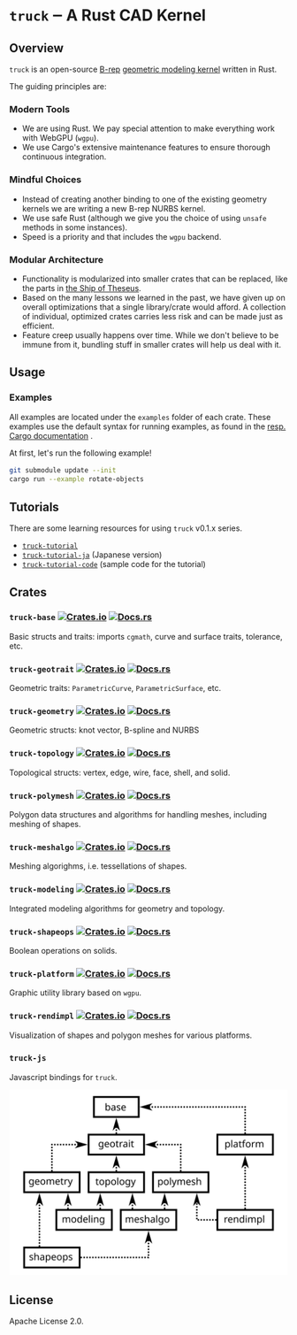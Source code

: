# `truck` ‒ A Rust CAD Kernel

## Overview

`truck` is an open-source [B-rep](https://en.wikipedia.org/wiki/Boundary_representation)
[geometric modeling kernel](https://en.wikipedia.org/wiki/Geometric_modeling_kernel)
written in Rust.

The guiding principles are:

### Modern Tools

- We are using Rust. We pay special attention to make everything work with WebGPU (`wgpu`).
- We use Cargo's extensive maintenance features to ensure thorough continuous integration.

### Mindful Choices

- Instead of creating another binding to one of the existing geometry kernels we are writing a new B-rep NURBS kernel.
- We use safe Rust (although we give you the choice of using `unsafe` methods in some instances).
- Speed is a priority and that includes the `wgpu` backend.

### Modular Architecture

- Functionality is modularized into smaller crates that can be replaced, like the parts in [the Ship of Theseus](https://en.wikipedia.org/wiki/Ship_of_Theseus).
- Based on the many lessons we learned in the past, we have given up on overall optimizations that a single library/crate would afford. A collection of individual, optimized crates carries less risk and can be made just as efficient.
- Feature creep usually happens over time. While we don't believe to be immune from it, bundling stuff in smaller crates will help us deal with it.

## Usage

### Examples

All examples are located under the `examples` folder of each crate.
These examples use the default syntax for running examples, as found in the [resp. Cargo documentation](https://doc.rust-lang.org/cargo/reference/cargo-targets.html#examples) .

At first, let's run the following example!

```bash
git submodule update --init
cargo run --example rotate-objects
```

## Tutorials

There are some learning resources for using `truck` v0.1.x series.

- [`truck-tutorial`](https://ricos.gitlab.io/truck-tutorial/v0.1/)
- [`truck-tutorial-ja`](https://ricos.gitlab.io/truck-tutorial-ja/v0.1/) (Japanese version)
- [`truck-tutorial-code`](https://github.com/ricosjp/truck-tutorial-code/tree/v0.1) (sample code for the tutorial)


## Crates

### `truck-base` [![Crates.io](https://img.shields.io/crates/v/truck-base.svg)](https://crates.io/crates/truck-base) [![Docs.rs](https://docs.rs/truck-base/badge.svg)](https://docs.rs/truck-base)

Basic structs and traits: imports `cgmath`, curve and surface traits, tolerance, etc.

### `truck-geotrait` [![Crates.io](https://img.shields.io/crates/v/truck-geotrait.svg)](https://crates.io/crates/truck-geotrait) [![Docs.rs](https://docs.rs/truck-geotrait/badge.svg)](https://docs.rs/truck-geotrait)

Geometric traits: `ParametricCurve`, `ParametricSurface`, etc.

### `truck-geometry` [![Crates.io](https://img.shields.io/crates/v/truck-geometry.svg)](https://crates.io/crates/truck-geometry) [![Docs.rs](https://docs.rs/truck-geometry/badge.svg)](https://docs.rs/truck-geometry)

Geometric structs: knot vector, B-spline and NURBS

### `truck-topology` [![Crates.io](https://img.shields.io/crates/v/truck-topology.svg)](https://crates.io/crates/truck-topology) [![Docs.rs](https://docs.rs/truck-topology/badge.svg)](https://docs.rs/truck-topology)

Topological structs: vertex, edge, wire, face, shell, and solid.

### `truck-polymesh` [![Crates.io](https://img.shields.io/crates/v/truck-polymesh.svg)](https://crates.io/crates/truck-polymesh) [![Docs.rs](https://docs.rs/truck-polymesh/badge.svg)](https://docs.rs/truck-polymesh)

Polygon data structures and algorithms for handling meshes, including meshing of shapes.

### `truck-meshalgo` [![Crates.io](https://img.shields.io/crates/v/truck-meshalgo.svg)](https://crates.io/crates/truck-meshalgo) [![Docs.rs](https://docs.rs/truck-meshalgo/badge.svg)](https://docs.rs/truck-meshalgo)

Meshing algorighms, i.e. tessellations of shapes.

### `truck-modeling` [![Crates.io](https://img.shields.io/crates/v/truck-modeling.svg)](https://crates.io/crates/truck-modeling) [![Docs.rs](https://docs.rs/truck-modeling/badge.svg)](https://docs.rs/truck-modeling)

Integrated modeling algorithms for geometry and topology.

### `truck-shapeops` [![Crates.io](https://img.shields.io/crates/v/truck-shapeops.svg)](https://crates.io/crates/truck-shapeops) [![Docs.rs](https://docs.rs/truck-shapeops/badge.svg)](https://docs.rs/truck-shapeops)

Boolean operations on solids.

### `truck-platform` [![Crates.io](https://img.shields.io/crates/v/truck-platform.svg)](https://crates.io/crates/truck-platform) [![Docs.rs](https://docs.rs/truck-platform/badge.svg)](https://docs.rs/truck-platform)

Graphic utility library based on `wgpu`.

### `truck-rendimpl` [![Crates.io](https://img.shields.io/crates/v/truck-rendimpl.svg)](https://crates.io/crates/truck-rendimpl) [![Docs.rs](https://docs.rs/truck-rendimpl/badge.svg)](https://docs.rs/truck-rendimpl)

Visualization of shapes and polygon meshes for various platforms.

### `truck-js`

Javascript bindings for `truck`.

![dependencies](./dependencies.svg)

## License

Apache License 2.0.